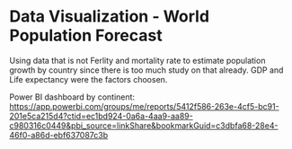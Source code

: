 # Data Visualization - World Population Forecast
Using data that is not Ferlity and mortality rate to estimate population growth by country since there is too much study on that already.
GDP and Life expectancy were the factors choosen.

Power BI dashboard by continent: https://app.powerbi.com/groups/me/reports/5412f586-263e-4cf5-bc91-201e5ca215d4?ctid=ec1bd924-0a6a-4aa9-aa89-c980316c0449&pbi_source=linkShare&bookmarkGuid=c3dbfa68-28e4-46f0-a86d-ebf637087c3b

